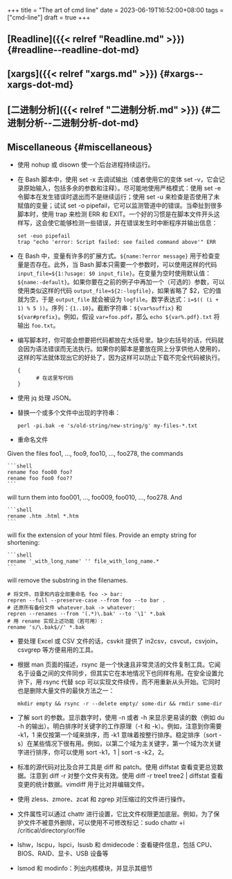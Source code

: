 +++
title = "The art of cmd line"
date = 2023-06-19T16:52:00+08:00
tags = ["cmd-line"]
draft = true
+++

## [Readline]({{< relref "Readline.md" >}}) {#readline--readline-dot-md}


## [xargs]({{< relref "xargs.md" >}}) {#xargs--xargs-dot-md}


## [二进制分析]({{< relref "二进制分析.md" >}}) {#二进制分析--二进制分析-dot-md}

## Miscellaneous {#miscellaneous}

-   使用 nohup 或 disown 使一个后台进程持续运行。
-   在 Bash 脚本中，使用 set -x 去调试输出（或者使用它的变体 set -v，它会记录原始输入，包括多余的参数和注释）。尽可能地使用严格模式：使用 set -e 令脚本在发生错误时退出而不是继续运行；使用 set -u 来检查是否使用了未赋值的变量；试试 set -o pipefail，它可以监测管道中的错误。当牵扯到很多脚本时，使用 trap 来检测 ERR 和 EXIT。一个好的习惯是在脚本文件开头这样写，这会使它能够检测一些错误，并在错误发生时中断程序并输出信息：
    ```shell
    set -euo pipefail
    trap "echo 'error: Script failed: see failed command above'" ERR
    ```

- 在 Bash 中，变量有许多的扩展方式。`${name:?error message}` 用于检查变量是否存在。此外，当 Bash 脚本只需要一个参数时，可以使用这样的代码 `input_file=${1:?usage: $0 input_file}`。在变量为空时使用默认值：`${name:-default}`。如果你要在之前的例子中再加一个（可选的）参数，可以使用类似这样的代码 `output_file=${2:-logfile}`，如果省略了 \$2，它的值就为空，于是 `output_file` 就会被设为 `logfile`。数学表达式：`i=$(( (i + 1) % 5 ))`。序列：`{1..10}`。截断字符串：`${var%suffix}` 和 `${var#prefix}`。例如，假设 `var=foo.pdf`，那么 `echo ${var%.pdf}.txt` 将输出 `foo.txt`。

-   编写脚本时，你可能会想要把代码都放在大括号里。缺少右括号的话，代码就会因为语法错误而无法执行。如果你的脚本是要放在网上分享供他人使用的，这样的写法就体现出它的好处了，因为这样可以防止下载不完全代码被执行。
    ```text
    {
          # 在这里写代码
    }
    ```
-   使用 jq 处理 JSON。
-   替换一个或多个文件中出现的字符串：

    <!--listend-->

    ```shell
    perl -pi.bak -e 's/old-string/new-string/g' my-files-*.txt
    ```

-   重命名文件

Given the files foo1, ..., foo9, foo10, ..., foo278, the commands

    ```shell
    rename foo foo00 foo?
    rename foo foo0 foo??
    ```

will turn them into foo001, ..., foo009, foo010, ..., foo278. And

    ```shell
    rename .htm .html *.htm
    ```

will fix the extension of your html files. Provide an empty string for shortening:

    ```shell
    rename '_with_long_name' '' file_with_long_name.*
    ```

will remove the substring in the filenames.

```shell
# 将文件、目录和内容全部重命名 foo -> bar:
repren --full --preserve-case --from foo --to bar .
# 还原所有备份文件 whatever.bak -> whatever:
repren --renames --from '(.*)\.bak' --to '\1' *.bak
# 用 rename 实现上述功能（若可用）:
rename 's/\.bak$//' *.bak
```

-   要处理 Excel 或 CSV 文件的话，csvkit 提供了 in2csv，csvcut，csvjoin，csvgrep 等方便易用的工具。
-   根据 man 页面的描述，rsync 是一个快速且非常灵活的文件复制工具。它闻名于设备之间的文件同步，但其实它在本地情况下也同样有用。在安全设置允许下，用 rsync 代替 scp 可以实现文件续传，而不用重新从头开始。它同时也是删除大量文件的最快方法之一：

    ```shell
    mkdir empty && rsync -r --delete empty/ some-dir && rmdir some-dir
    ```

-   了解 sort 的参数。显示数字时，使用 -n 或者 -h 来显示更易读的数（例如 du -h 的输出）。明白排序时关键字的工作原理（-t 和 -k）。例如，注意到你需要 -k1，1 来仅按第一个域来排序，而 -k1 意味着按整行排序。稳定排序（sort -s）在某些情况下很有用。例如，以第二个域为主关键字，第一个域为次关键字进行排序，你可以使用 sort -k1，1 | sort -s -k2，2。
-   标准的源代码对比及合并工具是 diff 和 patch。使用 diffstat 查看变更总览数据。注意到 diff -r 对整个文件夹有效。使用 diff -r tree1 tree2 | diffstat 查看变更的统计数据。vimdiff 用于比对并编辑文件。
-   使用 zless、zmore、zcat 和 zgrep 对压缩过的文件进行操作。
-   文件属性可以通过 chattr 进行设置，它比文件权限更加底层。例如，为了保护文件不被意外删除，可以使用不可修改标记：sudo chattr +i /critical/directory/or/file
-   lshw，lscpu，lspci，lsusb 和 dmidecode：查看硬件信息，包括 CPU、BIOS、RAID、显卡、USB 设备等
-   lsmod 和 modinfo：列出内核模块，并显示其细节

